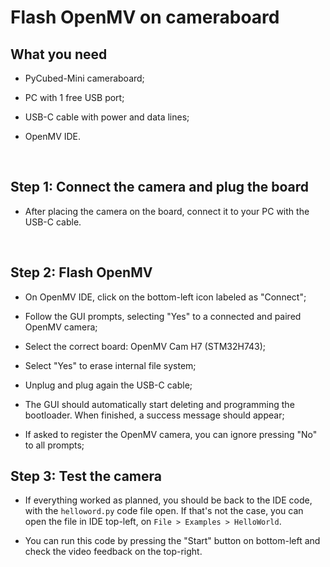 # Flash OpenMV on cameraboard

## What you need

- PyCubed-Mini cameraboard;

- PC with 1 free USB port;

- USB-C cable with power and data lines;

- OpenMV IDE.

<br /> 

## Step 1: Connect the camera and plug the board

- After placing the camera on the board, connect it to your PC with the USB-C cable.

<br /> 

## Step 2: Flash OpenMV

- On OpenMV IDE, click on the bottom-left icon labeled as "Connect";

- Follow the GUI prompts, selecting "Yes" to a connected and paired OpenMV camera;

- Select the correct board: OpenMV Cam H7 (STM32H743);

- Select "Yes" to erase internal file system;

- Unplug and plug again the USB-C cable;

- The GUI should automatically start deleting and programming the bootloader. When finished, a success message should appear;

- If asked to register the OpenMV camera, you can ignore pressing "No" to all prompts;


## Step 3: Test the camera

- If everything worked as planned, you should be back to the IDE code, with the `helloword.py` code file open. If that's not the case, you can open the file in IDE top-left, on `File > Examples > HelloWorld`.

- You can run this code by pressing the "Start" button on bottom-left and check the video feedback on the top-right.